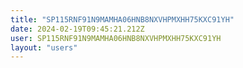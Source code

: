 ```yaml
---
title: "SP115RNF91N9MAMHA06HNB8NXVHPMXHH75KXC91YH"
date: 2024-02-19T09:45:21.212Z
user: SP115RNF91N9MAMHA06HNB8NXVHPMXHH75KXC91YH
layout: "users"
---
```

    